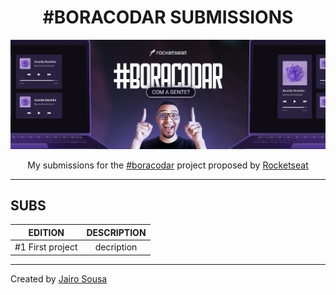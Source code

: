<h1 align="center"> #BORACODAR SUBMISSIONS </h1>

<a href="https://boracodar.dev/"><img src="./.github/cover.png"></a>

<p align="center">My submissions for the 
<a href="https://boracodar.dev/">#boracodar</a> 
project proposed by 
<a href="https://www.rocketseat.com.br/">Rocketseat</a> 
</p>

---

## SUBS

|     EDITION      | DESCRIPTION |
| :--------------: | :---------: |
| #1 First project | decription  |

---

Created by [Jairo Sousa](https://github.com/jairo-sousa)
